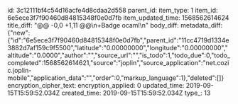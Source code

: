 id: 3c12111bf4c54d16acfe4d8cdaa2d558
parent_id: 
item_type: 1
item_id: 6e5ece3f7f90460d84815348f0e0d7fb
item_updated_time: 1568562614624
title_diff: "@@ -0,0 +1,11 @@\n+Badge ocaml\n"
body_diff: 
metadata_diff: {"new":{"id":"6e5ece3f7f90460d84815348f0e0d7fb","parent_id":"11cc4719d1334e3882d7af159c9f5500","latitude":"0.00000000","longitude":"0.00000000","altitude":"0.0000","author":"","source_url":"","is_todo":1,"todo_due":0,"todo_completed":1568562614621,"source":"joplin","source_application":"net.cozic.joplin-mobile","application_data":"","order":0,"markup_language":1},"deleted":[]}
encryption_cipher_text: 
encryption_applied: 0
updated_time: 2019-09-15T15:59:52.034Z
created_time: 2019-09-15T15:59:52.034Z
type_: 13